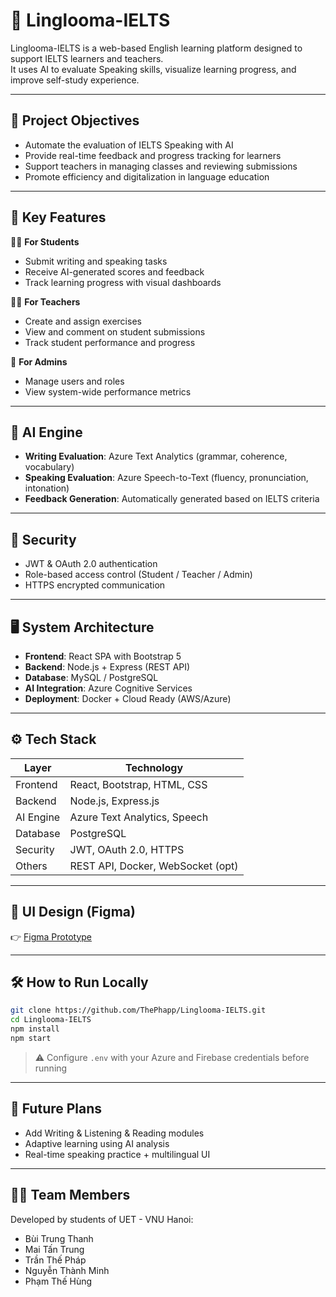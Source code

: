 # 📘 Linglooma-IELTS

Linglooma-IELTS is a web-based English learning platform designed to support IELTS learners and teachers.  
It uses AI to evaluate Speaking skills, visualize learning progress, and improve self-study experience.

---

## 🎯 Project Objectives

- Automate the evaluation of IELTS Speaking with AI
- Provide real-time feedback and progress tracking for learners
- Support teachers in managing classes and reviewing submissions
- Promote efficiency and digitalization in language education

---

## 🧩 Key Features

👩‍🎓 **For Students**  
- Submit writing and speaking tasks  
- Receive AI-generated scores and feedback  
- Track learning progress with visual dashboards  

👨‍🏫 **For Teachers**  
- Create and assign exercises  
- View and comment on student submissions  
- Track student performance and progress  

🔐 **For Admins**  
- Manage users and roles  
- View system-wide performance metrics  

---

## 🤖 AI Engine

- **Writing Evaluation**: Azure Text Analytics (grammar, coherence, vocabulary)  
- **Speaking Evaluation**: Azure Speech-to-Text (fluency, pronunciation, intonation)  
- **Feedback Generation**: Automatically generated based on IELTS criteria  

---

## 🔐 Security

- JWT & OAuth 2.0 authentication  
- Role-based access control (Student / Teacher / Admin)  
- HTTPS encrypted communication  

---

## 🖥️ System Architecture

- **Frontend**: React SPA with Bootstrap 5  
- **Backend**: Node.js + Express (REST API)  
- **Database**: MySQL / PostgreSQL  
- **AI Integration**: Azure Cognitive Services  
- **Deployment**: Docker + Cloud Ready (AWS/Azure)

---

## ⚙️ Tech Stack

| Layer     | Technology                       |
|-----------|----------------------------------|
| Frontend  | React, Bootstrap, HTML, CSS      |
| Backend   | Node.js, Express.js              |
| AI Engine | Azure Text Analytics, Speech     |
| Database  | PostgreSQL               |
| Security  | JWT, OAuth 2.0, HTTPS            |
| Others    | REST API, Docker, WebSocket (opt)|

---

## 🎨 UI Design (Figma)

👉 [Figma Prototype](https://www.figma.com/design/Y2hHstQe0XgOFyVnlK3Ru2/Linglooma?node-id=0-1&t=1KkpUqhxLMWYtM7u-1)


---

## 🛠 How to Run Locally

```bash
git clone https://github.com/ThePhapp/Linglooma-IELTS.git
cd Linglooma-IELTS
npm install
npm start
```

> ⚠️ Configure `.env` with your Azure and Firebase credentials before running

---

## 🚀 Future Plans

- Add Writing & Listening & Reading modules  
- Adaptive learning using AI analysis  
- Real-time speaking practice + multilingual UI  

---

## 👨‍💻 Team Members

Developed by students of UET - VNU Hanoi:

- Bùi Trung Thanh  
- Mai Tấn Trung  
- Trần Thế Pháp  
- Nguyễn Thành Minh  
- Phạm Thế Hùng
